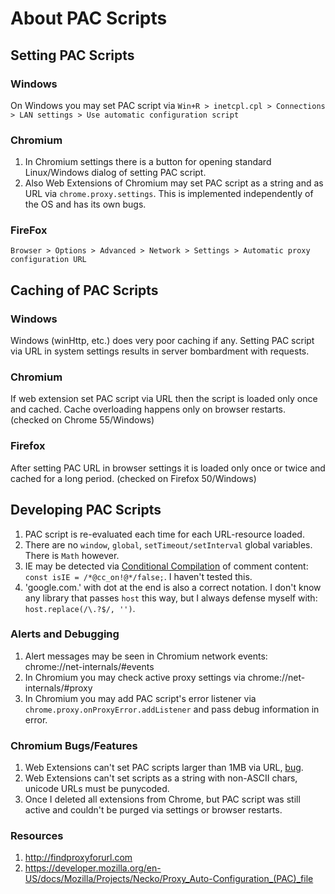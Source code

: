 # About PAC Scripts

## Setting PAC Scripts

### Windows 

On Windows you may set PAC script via `Win+R > inetcpl.cpl > Connections > LAN settings > Use automatic configuration script`

### Chromium

1. In Chromium settings there is a button for opening standard Linux/Windows dialog of setting PAC script.
2. Also Web Extensions of Chromium may set PAC script as a string and as URL via `chrome.proxy.settings`. This is implemented independently of the OS and has its own bugs.

### FireFox

`Browser > Options > Advanced > Network > Settings > Automatic proxy configuration URL`

## Caching of PAC Scripts

### Windows

Windows (winHttp, etc.) does very poor caching if any. Setting PAC script via URL in system settings results in server bombardment with requests.

### Chromium

If web extension set PAC script via URL then the script is loaded only once and cached. Cache overloading happens only on browser restarts. (checked on Chrome 55/Windows)

### Firefox

After setting PAC URL in browser settings it is loaded only once or twice and cached for a long period. (checked on Firefox 50/Windows)

## Developing PAC Scripts

1. PAC script is re-evaluated each time for each URL-resource loaded.
2. There are no `window`, `global`, `setTimeout/setInterval` global variables. There is `Math` however.
2. IE may be detected via [Conditional Compilation](http://stackoverflow.com/questions/10072816/how-does-this-ie-check-work) of comment content: `const isIE = /*@cc_on!@*/false;`. I haven't tested this.
3. 'google.com.' with dot at the end is also a correct notation. I don't know any library that passes `host` this way, but I always defense myself with: `host.replace(/\.?$/, '')`.

### Alerts and Debugging

1. Alert messages may be seen in Chromium network events: chrome://net-internals/#events
2. In Chromium you may check active proxy settings via chrome://net-internals/#proxy
3. In Chromium you may add PAC script's error listener via `chrome.proxy.onProxyError.addListener` and pass debug information in error.

### Chromium Bugs/Features

1. Web Extensions can't set PAC scripts larger than 1MB via URL, [bug](https://bugs.chromium.org/p/chromium/issues/detail?id=678022).
2. Web Extensions can't set scripts as a string with non-ASCII chars, unicode URLs must be punycoded.
3. Once I deleted all extensions from Chrome, but PAC script was still active and couldn't be purged via settings or browser restarts.

### Resources

1. http://findproxyforurl.com
2. https://developer.mozilla.org/en-US/docs/Mozilla/Projects/Necko/Proxy_Auto-Configuration_(PAC)_file
